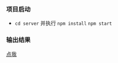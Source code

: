 ### 项目启动

* `cd server` 并执行 `npm install` `npm start`

### 输出结果

[点我](http://wechat.abigaleyu.co/public/sight.mp4)
